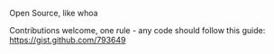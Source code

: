 Open Source, like whoa


Contributions welcome, one rule - any code should follow this guide: https://gist.github.com/793649